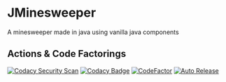 # JMinesweeper
A minesweeper made in java using vanilla java components

## Actions & Code Factorings
[![Codacy Security Scan](https://github.com/HenrySoftwareStudio/JMinesweeper/actions/workflows/codacy-analysis.yml/badge.svg)](https://github.com/HenrySoftwareStudio/JMinesweeper/actions/workflows/codacy-analysis.yml)
[![Codacy Badge](https://app.codacy.com/project/badge/Grade/c859c71de1c042089a1686aee9497b25)](https://www.codacy.com/gh/HenrySoftwareStudio/JMinesweeper/dashboard?utm_source=github.com&amp;utm_medium=referral&amp;utm_content=HenrySoftwareStudio/JMinesweeper&amp;utm_campaign=Badge_Grade)
[![CodeFactor](https://www.codefactor.io/repository/github/henrysoftwarestudio/jminesweeper/badge)](https://www.codefactor.io/repository/github/henrysoftwarestudio/jminesweeper)
[![Auto Release](https://github.com/HenrySoftwareStudio/JMinesweeper/actions/workflows/auto%20release.yml/badge.svg)](https://github.com/HenrySoftwareStudio/JMinesweeper/actions/workflows/auto%20release.yml)
